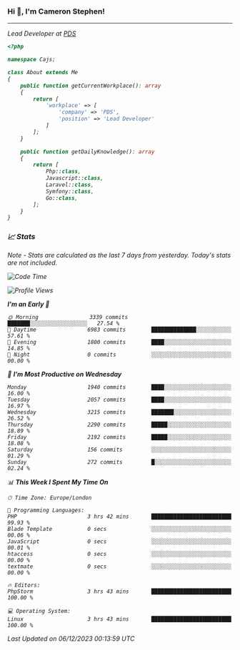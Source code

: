 ### Hi 👋, I'm Cameron Stephen!
<hr>
<p><em>Lead Developer at <a href="https://prindatasolutions.co.uk">PDS</a></p>


```php
<?php

namespace Cajs;

class About extends Me
{
    public function getCurrentWorkplace(): array
    {
        return [
            'workplace' => [
                'company' => 'PDS',
                'position' => 'Lead Developer'
            ]
        ];
    }

    public function getDailyKnowledge(): array
    {
        return [
            Php::class,
            Javascript::class,
            Laravel::class,
            Symfony::class,
            Go::class,
        ];
    }
}
```

### 📈 Stats
<p><em>Note - Stats are calculated as the last 7 days from yesterday. Today's stats are not included.</em></p>


<!--START_SECTION:waka-->
![Code Time](http://img.shields.io/badge/Code%20Time-3%2C625%20hrs%206%20mins-blue)

![Profile Views](http://img.shields.io/badge/Profile%20Views-0-blue)

**I'm an Early 🐤** 

```text
🌞 Morning                3339 commits        ███████░░░░░░░░░░░░░░░░░░   27.54 % 
🌆 Daytime                6983 commits        ██████████████░░░░░░░░░░░   57.61 % 
🌃 Evening                1800 commits        ████░░░░░░░░░░░░░░░░░░░░░   14.85 % 
🌙 Night                  0 commits           ░░░░░░░░░░░░░░░░░░░░░░░░░   00.00 % 
```
📅 **I'm Most Productive on Wednesday** 

```text
Monday                   1940 commits        ████░░░░░░░░░░░░░░░░░░░░░   16.00 % 
Tuesday                  2057 commits        ████░░░░░░░░░░░░░░░░░░░░░   16.97 % 
Wednesday                3215 commits        ███████░░░░░░░░░░░░░░░░░░   26.52 % 
Thursday                 2290 commits        █████░░░░░░░░░░░░░░░░░░░░   18.89 % 
Friday                   2192 commits        █████░░░░░░░░░░░░░░░░░░░░   18.08 % 
Saturday                 156 commits         ░░░░░░░░░░░░░░░░░░░░░░░░░   01.29 % 
Sunday                   272 commits         █░░░░░░░░░░░░░░░░░░░░░░░░   02.24 % 
```


📊 **This Week I Spent My Time On** 

```text
🕑︎ Time Zone: Europe/London

💬 Programming Languages: 
PHP                      3 hrs 42 mins       █████████████████████████   99.93 % 
Blade Template           0 secs              ░░░░░░░░░░░░░░░░░░░░░░░░░   00.06 % 
JavaScript               0 secs              ░░░░░░░░░░░░░░░░░░░░░░░░░   00.01 % 
htaccess                 0 secs              ░░░░░░░░░░░░░░░░░░░░░░░░░   00.00 % 
textmate                 0 secs              ░░░░░░░░░░░░░░░░░░░░░░░░░   00.00 % 

🔥 Editors: 
PhpStorm                 3 hrs 43 mins       █████████████████████████   100.00 % 

💻 Operating System: 
Linux                    3 hrs 43 mins       █████████████████████████   100.00 % 
```


 Last Updated on 06/12/2023 00:13:59 UTC
<!--END_SECTION:waka-->
